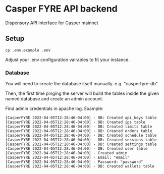 # Casper FYRE API backend
Dispensory API interface for Casper mainnet

## Setup

```
cp .env.example .env
```

Adjust your .env configuration vairables to fit your instance.

### Database

You will need to create the database itself manually. e.g. "casperfyre-db"

Then, the first time pinging the server will build the tables inside the given named database and create an admin account.

Find admin credentials in apache log. Example:

````
[CasperFYRE 2022-04-05T12:28:46-04:00] - DB: Created api_keys table
[CasperFYRE 2022-04-05T12:28:46-04:00] - DB: Created ips table
[CasperFYRE 2022-04-05T12:28:46-04:00] - DB: Created limits table
[CasperFYRE 2022-04-05T12:28:46-04:00] - DB: Created orders table
[CasperFYRE 2022-04-05T12:28:46-04:00] - DB: Created schedule table
[CasperFYRE 2022-04-05T12:28:46-04:00] - DB: Created sessions table
[CasperFYRE 2022-04-05T12:28:46-04:00] - DB: Created settings table
[CasperFYRE 2022-04-05T12:28:46-04:00] - DB: Created user table
[CasperFYRE 2022-04-05T12:28:46-04:00] - Created admin
[CasperFYRE 2022-04-05T12:28:46-04:00] - Email: "email"
[CasperFYRE 2022-04-05T12:28:46-04:00] - Password: "password"
[CasperFYRE 2022-04-05T12:28:46-04:00] - DB: Created wallets table
````